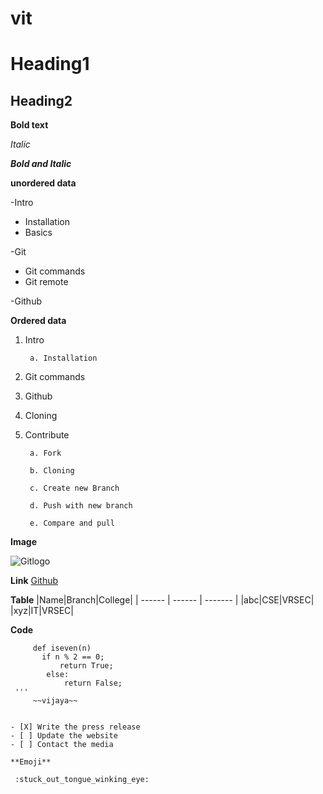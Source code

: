 # vit
# Heading1
## Heading2
**Bold text**

*Italic*

***Bold and Italic***

**unordered data**

-Intro
   * Installation
   * Basics

-Git
   - Git commands
   - Git remote
 
-Github

**Ordered data**
1. Intro

        a. Installation
2. Git commands
3. Github
4. Cloning
5. Contribute

        a. Fork
    
        b. Cloning
    
        c. Create new Branch
        
        d. Push with new branch
      
        e. Compare and pull
        
        
**Image**

![Gitlogo](https://www.freecodecamp.org/news/content/images/size/w2000/2019/11/cover-pic.jpeg)


**Link**
[Github](https://github.com/)


**Table**
|Name|Branch|College|
| ------ | ------ | ------- |
|abc|CSE|VRSEC|
|xyz|IT|VRSEC|

**Code**

~~~
     def iseven(n)
       if n % 2 == 0;
           return True;
        else:
            return False;
 '''
     ~~vijaya~~
     
    
- [X] Write the press release
- [ ] Update the website
- [ ] Contact the media

**Emoji**

 :stuck_out_tongue_winking_eye:
            

